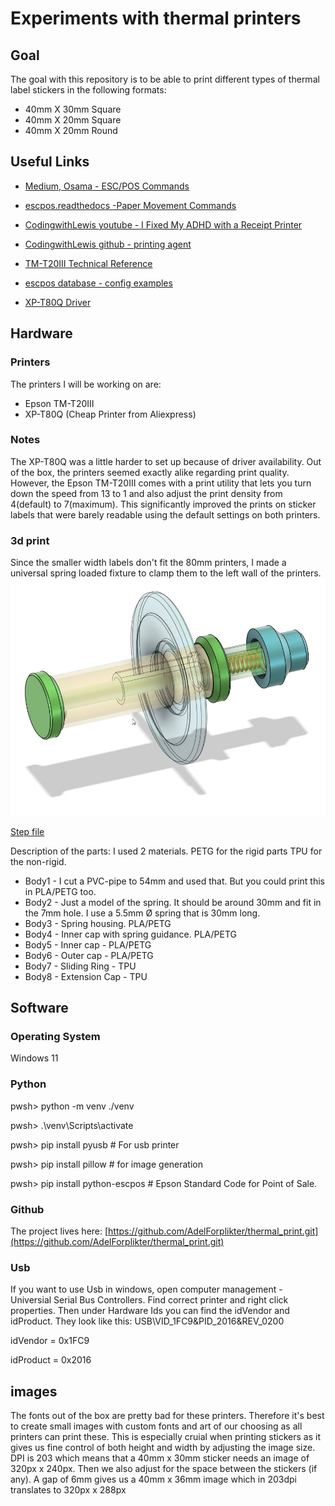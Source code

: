 # Experiments with thermal printers

## Goal
The goal with this repository is to be able to print different types of thermal label stickers in the following formats:

* 40mm X 30mm Square
* 40mm X 20mm Square
* 40mm X 20mm Round

## Useful Links
* [Medium, Osama - ESC/POS Commands](https://medium.com/@osamainayat4999/esc-pos-commands-f0ab0c3b22cc)

* [escpos.readthedocs -Paper Movement Commands](https://escpos.readthedocs.io/en/latest/paper_movement.html)

* [CodingwithLewis youtube - I Fixed My ADHD with a Receipt Printer](https://www.youtube.com/watch?v=xg45b8UXoZI)  

* [CodingwithLewis github - printing agent](https://github.com/CodingWithLewis/ReceiptPrinterAgent/) 

* [TM-T20III Technical Reference](https://files.support.epson.com/pdf/pos/bulk/tm-t20iii_trg_en_reva.pdf)

* [escpos database - config examples](https://github.com/receipt-print-hq/escpos-printer-db/blob/master/data/profile/ITPP047.yml)

* [XP-T80Q Driver](https://www.xprintertech.com/drivers-2)

## Hardware

### Printers
The printers I will be working on are: 
* Epson TM-T20III
* XP-T80Q (Cheap Printer from Aliexpress)

### Notes
The XP-T80Q was a little harder to set up because of driver availability. Out of the box, the printers seemed exactly alike regarding print quality. However, the Epson TM-T20III comes with a print utility that lets you turn down the speed from 13 to 1 and also adjust the print density from 4(default) to 7(maximum). This significantly improved the prints on sticker labels that were barely readable using the default settings on both printers. 

### 3d print
Since the smaller width labels don't fit the 80mm printers, I made a universal spring loaded fixture to clamp them to the left wall of the printers. 
![Universal Spring Loaded Fixture](README_thermal_printer_spring.jpg)

[Step file](thermal_printer_spring.step)

Description of the parts:
I used 2 materials. PETG for the rigid parts
TPU for the non-rigid.
* Body1 - I cut a PVC-pipe to 54mm and used that. But you could print this in PLA/PETG too.
* Body2 - Just a model of the spring. It should be around 30mm and fit in the 7mm hole. I use a 5.5mm Ø spring that is 30mm long.
* Body3 - Spring housing. PLA/PETG
* Body4 - Inner cap with spring guidance. PLA/PETG
* Body5 - Inner cap - PLA/PETG
* Body6 - Outer cap - PLA/PETG
* Body7 - Sliding Ring - TPU
* Body8 - Extension Cap - TPU

## Software

### Operating System
Windows 11

### Python
pwsh> python -m venv ./venv

pwsh> .\venv\Scripts\activate

pwsh> pip install pyusb # For usb printer

pwsh> pip install pillow # for image generation

pwsh> pip install python-escpos # Epson Standard Code for Point of Sale. 

### Github
The project lives here: [https://github.com/AdelForplikter/thermal_print.git](https://github.com/AdelForplikter/thermal_print.git)

### Usb
If you want to use Usb in windows, open computer management - Universial Serial 
Bus Controllers. Find correct printer and right click properties. Then under 
Hardware Ids you can find the idVendor and idProduct. They look like this: 
USB\VID_1FC9&PID_2016&REV_0200

idVendor = 0x1FC9

idProduct = 0x2016

## images
The fonts out of the box are pretty bad for these printers. Therefore it's best to create small images with custom fonts and art of our choosing as all printers can print these. This is especially cruial when printing stickers as it gives us fine control of both height and width by adjusting the image size. DPI is 203 which means that a 40mm x 30mm sticker needs an image of 320px x 240px. Then we also adjust for the space between the stickers (if any). A gap of 6mm gives us a 40mm x 36mm image which in 203dpi translates to 320px x 288px

